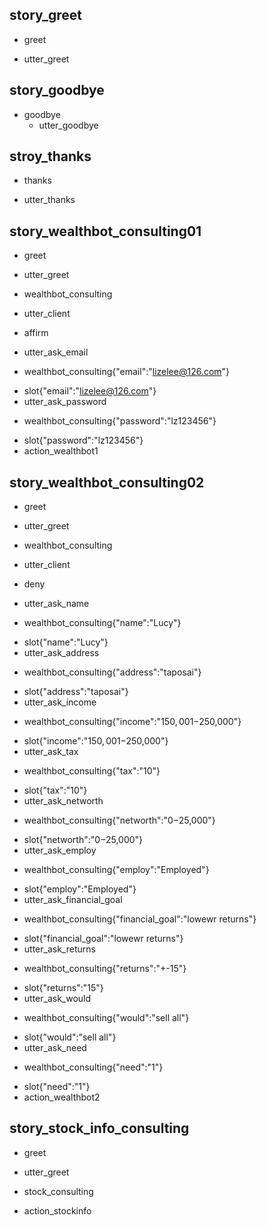 ## story_greet <!--- The name of the story. It is not mandatory, but useful for debugging. --> 
* greet <!--- User input expressed as intent. In this case it represents users message 'Hello'. --> 
 - utter_greet <!--- The response of the chatbot expressed as an action. In this case it represents chatbot's response 'Hello, how can I help?' -->  
 
## story_goodbye
* goodbye
  - utter_goodbye
  
## stroy_thanks
* thanks
 - utter_thanks
  
## story_wealthbot_consulting01
* greet
 - utter_greet
* wealthbot_consulting
 - utter_client
* affirm
 - utter_ask_email
* wealthbot_consulting{"email":"lizelee@126.com"}
 - slot{"email":"lizelee@126.com"}
 - utter_ask_password
* wealthbot_consulting{"password":"lz123456"}
 - slot{"password":"lz123456"}
 - action_wealthbot1
 
   
## story_wealthbot_consulting02
* greet
 - utter_greet
* wealthbot_consulting
 - utter_client
* deny
 - utter_ask_name
* wealthbot_consulting{"name":"Lucy"}
 - slot{"name":"Lucy"}
 - utter_ask_address
* wealthbot_consulting{"address":"taposai"}
 - slot{"address":"taposai"}
 - utter_ask_income
* wealthbot_consulting{"income":"$150,001-$250,000"}
 - slot{"income":"$150,001-$250,000"}
 - utter_ask_tax
* wealthbot_consulting{"tax":"10"}
 - slot{"tax":"10"}
 - utter_ask_networth
* wealthbot_consulting{"networth":"$0-$25,000"}
 - slot{"networth":"$0-$25,000"}
 - utter_ask_employ
 * wealthbot_consulting{"employ":"Employed"}
 - slot{"employ":"Employed"}
 - utter_ask_financial_goal
 * wealthbot_consulting{"financial_goal":"lowewr returns"}
 - slot{"financial_goal":"lowewr returns"}
 - utter_ask_returns
 * wealthbot_consulting{"returns":"+-15"}
 - slot{"returns":"15"}
 - utter_ask_would
 * wealthbot_consulting{"would":"sell all"}
 - slot{"would":"sell all"}
 - utter_ask_need
 * wealthbot_consulting{"need":"1"}
 - slot{"need":"1"}
 - action_wealthbot2
 
## story_stock_info_consulting
* greet
 - utter_greet
* stock_consulting
 - action_stockinfo

 
 
 
 


